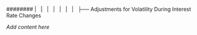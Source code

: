 ######## |   |   |   |   |   |   |   ├── Adjustments for Volatility During Interest Rate Changes

*Add content here*